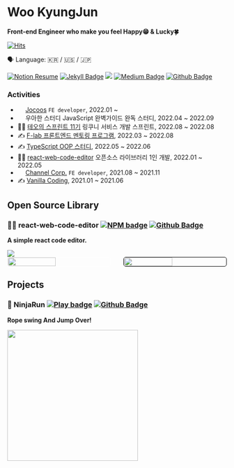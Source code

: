 # Woo KyungJun

**Front-end Engineer who make you feel Happy😁 & Lucky🍀**

[![Hits](https://hits.seeyoufarm.com/api/count/incr/badge.svg?url=https%3A%2F%2Fgithub.com%2FJay-WKJun&count_bg=%2379C83D&title_bg=%23555555&icon=&icon_color=%23E7E7E7&title=hits&edge_flat=false)](https://hits.seeyoufarm.com)

<span>🗣 Language: 🇰🇷 / 🇺🇸 / 🇯🇵</span>

<div align="left">

[![Notion Resume](https://img.shields.io/badge/Resume-000000?style=flat-square&logo=notion&logoColor=white)](https://expensive-ruby-73c.notion.site/Tool-maker-76c60dc639da4c0294d2a23f47476af7) [![Jekyll Badge](https://img.shields.io/badge/Blog-cc0000?style=flat-square&logo=jekyll&logoColor=white)](https://jay-wkjun.github.io/) <a href="mailto:natcho9010@gmail.com"><img src="https://img.shields.io/badge/Gmail-ea4335?style=flat-square&logo=gmail&logoColor=white" /></a> [![Medium Badge](https://img.shields.io/badge/Medium-000000?style=flat-square&logo=medium&logoColor=white)](https://medium.com/@Lucky.Jun) [![Github Badge](https://img.shields.io/badge/Github-181717?style=flat-square&logo=github&logoColor=white)](https://github.com/Jay-WKJun)
  
</div>

### Activities

- <img style="width: 1em;" src="https://www.jocoos.com/favicon.ico" /> [Jocoos](https://m.mybeautip.com/) ```FE developer```, 2022.01 ~
- <img style="width: 1em;" src="https://user-images.githubusercontent.com/40374023/193412442-117b5b19-0ced-4c39-aad4-58fd7da4bdc9.jpg" /> 우아한 스터디 JavaScript 완벽가이드 완독 스터디, 2022.04 ~ 2022.09
- 🧑‍💻 [테오의 스프린트 11기](https://github.com/Kunis-Teo/Linkuni) 링쿠니 서비스 개발 스프린트, 2022.08 ~ 2022.08
- ✍️ [F-lab 프론트엔드 멘토링 프로그램](https://github.com/f-lab-edu/shareRoom-FE), 2022.03 ~ 2022.08
- ✍️ [TypeScript OOP 스터디](https://github.com/FECrash/TypeScript-OOP), 2022.05 ~ 2022.06
- 🧑‍💻 [react-web-code-editor](https://www.npmjs.com/package/react-web-code-editor) 오픈소스 라이브러리 1인 개발, 2022.01 ~ 2022.05
- <img style="width: 1em;" src="https://user-images.githubusercontent.com/40374023/192818419-d1b7e5a5-5b42-4987-ab35-36210196f745.jpeg" /> [Channel Corp.](https://channel.io/ko) ```FE developer```, 2021.08 ~ 2021.11
- ✍️ [Vanilla Coding](https://www.vanillacoding.co/), 2021.01 ~ 2021.06

## Open Source Library

### 👩‍💻 react-web-code-editor [![NPM badge](https://img.shields.io/badge/Npm-CB3837?style=flat-square&logo=npm&logoColor=white)](https://www.npmjs.com/package/react-web-code-editor) [![Github Badge](https://img.shields.io/badge/Github-181717?style=flat-square&logo=github&logoColor=white)](https://github.com/Jay-WKJun/react-web-code-editor)

**A simple react code editor.**

<img src="https://img.shields.io/npm/dt/react-web-code-editor?logo=react&style=plastic" />

<div style="display: flex; justify-content: space-between;">
  <img src="https://user-images.githubusercontent.com/40374023/193049050-c486b817-cc74-4794-816c-3c48aef6428b.gif" style="width: 47%; border: 1px solid white; border-radius: 5px; box-sizing: border-box;"/>
  <img src="https://user-images.githubusercontent.com/40374023/193049147-372b3b48-0dbe-4643-9da2-abdf0e17b3db.gif" style="width: 47%; border: 1px solid black; border-radius: 5px; box-sizing: border-box;"/>
</div>

## Projects

### 👹 NinjaRun [![Play badge](https://img.shields.io/badge/Play-00C7B7?style=flat-square&logo=netlify&logoColor=white)](https://www.ninjarun.fun/) [![Github Badge](https://img.shields.io/badge/Github-181717?style=flat-square&logo=github&logoColor=white)](https://github.com/Jay-WKJun/react-web-code-editor)

**Rope swing And Jump Over!**

<img src=./ninjarun_maindemo.gif style="width: 300px" />
